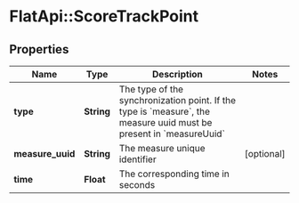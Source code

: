 # FlatApi::ScoreTrackPoint

## Properties
Name | Type | Description | Notes
------------ | ------------- | ------------- | -------------
**type** | **String** | The type of the synchronization point. If the type is &#x60;measure&#x60;, the measure uuid must be present in &#x60;measureUuid&#x60; | 
**measure_uuid** | **String** | The measure unique identifier | [optional] 
**time** | **Float** | The corresponding time in seconds | 


